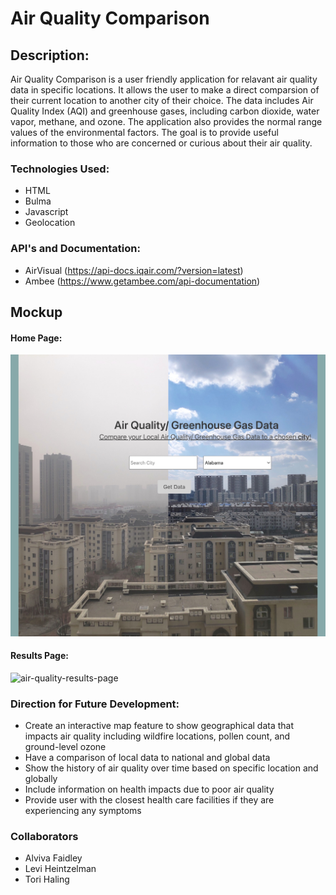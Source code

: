 # Air Quality Comparison

## Description:

Air Quality Comparison is a user friendly application for relavant air quality data in specific locations. It allows the user to make a direct comparsion of their current location to another city of their choice. The data includes Air Quality Index (AQI) and greenhouse gases, including carbon dioxide, water vapor, methane, and ozone. The application also provides the normal range values of the environmental factors. The goal is to provide useful information to those who are concerned or curious about their air quality. 

### Technologies Used: 
- HTML
- Bulma
- Javascript
- Geolocation

### API's and Documentation:
- AirVisual (https://api-docs.iqair.com/?version=latest)
- Ambee (https://www.getambee.com/api-documentation)

## Mockup 

#### Home Page: 
![air-quality-home-page](./assets/img/mock-up-screenshot.jpg)

#### Results Page: 
![air-quality-results-page]()

### Direction for Future Development:
- Create an interactive map feature to show geographical data that impacts air quality including wildfire locations, pollen count, and ground-level ozone
- Have a comparison of local data to national and global data
- Show the history of air quality over time based on specific location and globally
- Include information on health impacts due to poor air quality
- Provide user with the closest health care facilities if they are experiencing any symptoms


### Collaborators 
- Alviva Faidley
- Levi Heintzelman
- Tori Haling